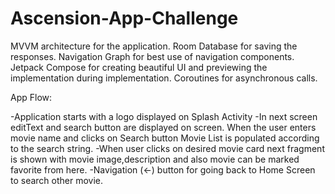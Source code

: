 # Ascension-App-Challenge

MVVM architecture for the application.
Room Database for saving the responses.
Navigation Graph for best use of navigation components.
Jetpack Compose for creating beautiful UI and previewing the implementation during implementation.
Coroutines for asynchronous calls.

App Flow: 

-Application starts with a logo displayed on Splash Activity
-In next screen editText and search button are displayed on screen. When the user enters movie name and clicks on Search button Movie List is populated according to the search string.
-When user clicks on desired movie card next fragment is shown with movie image,description and also movie can be marked favorite from here.
-Navigation (<-) button for going back to Home Screen to search other movie.
